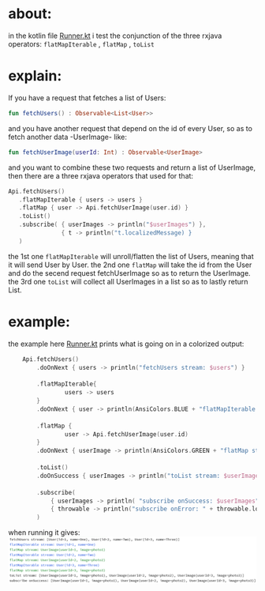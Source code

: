 
# about:
in the kotlin file [Runner.kt](../src/main/kotlin/Runner.kt)
i test the conjunction of the three rxjava operators:
`flatMapIterable` , `flatMap` , `toList`

# explain:

If you have a request that fetches a list of Users:
```kotlin
fun fetchUsers() : Observable<List<User>>
```

and you have another request that depend on the id of every User, so as to fetch another data -UserImage- like:
```kotlin
fun fetchUserImage(userId: Int) : Observable<UserImage>
```

and you want to combine these two requests and return a list of UserImage, then there are a three rxjava operators that used for that:

```kotlin
Api.fetchUsers()
   .flatMapIterable { users -> users }
   .flatMap { user -> Api.fetchUserImage(user.id) }
   .toList()
   .subscribe( { userImages -> println("$userImages") },
               { t -> println("t.localizedMessage) }
   )
```

the 1st one `flatMapIterable` will unroll/flatten the list of Users, meaning that it will send User by User.
the 2nd one `flatMap` will take the id from the User and do the secend request fetchUserImage so as to return the UserImage.
the 3rd one `toList` will collect all UserImages in a list so as to lastly return List<UserImage>.


# example:
the example here [Runner.kt](../src/main/kotlin/Runner.kt) prints what is going on in a colorized output:


```kotlin
    Api.fetchUsers()
        .doOnNext { users -> println("fetchUsers stream: $users") }

        .flatMapIterable{
                users -> users
        }
        .doOnNext { user -> println(AnsiColors.BLUE + "flatMapIterable stream: $user"  + AnsiColors.RESET ) }

        .flatMap {
                user -> Api.fetchUserImage(user.id)
        }
        .doOnNext { userImage -> println(AnsiColors.GREEN + "flatMap stream: $userImage"  + AnsiColors.RESET) }

        .toList()
        .doOnSuccess { userImages -> println("toList stream: $userImages") }

        .subscribe(
            { userImages -> println( "subscribe onSuccess: $userImages") },
            { throwable -> println("subscribe onError: " + throwable.localizedMessage) }
        )
```

when running it gives:
![](log.png)


